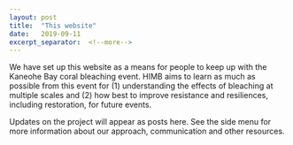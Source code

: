 ```yaml
---
layout: post
title:  "This website"
date:   2019-09-11
excerpt_separator:  <!--more-->
---
```


We have set up this website as a means for people to keep up with the Kaneohe Bay coral bleaching event. HIMB aims to learn as much as possible from this event for (1) understanding the effects of bleaching at multiple scales and (2) how best to improve resistance and resiliences, including restoration, for future events.

Updates on the project will appear as posts here. See the side menu for more information about our approach, communication and other resources. 
